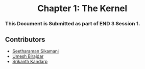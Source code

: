 <div align="center">
    <h1>
       Chapter 1: The Kernel <br/>
</div>

### This Document is Submitted as part of END 3 Session 1.

## Contributors

* [Seetharaman Sikamani](https://github.com/seetha1971)
* [Umesh Birajdar](https://github.com/Umeshtriveni)
* [Srikanth Kandarp](https://github.com/silicon-ninja)

